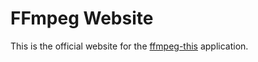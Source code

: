 # FFmpeg Website

This is the official website for the [ffmpeg-this](https://github.com/hariharen9/ffmpeg-this) application.
